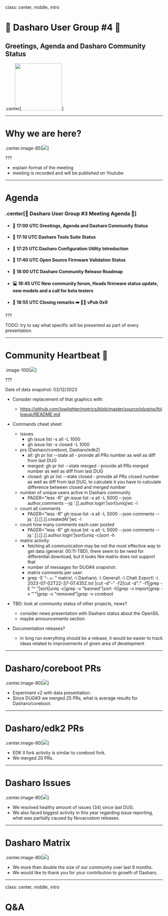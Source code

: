 class: center, middle, intro

# &#x1F44B; Dasharo User Group #4 &#x1F389;

## Greetings, Agenda and Dasharo Community Status

.center[<img src="/remark-templates/dasharo-presentation-template/images/dasharo-sygnet-white.svg" width="150px" style="margin-left:-20px">]

---

# Why we are here?

.center.image-85[![](/img/dug_4_vpub_9.png)]

???

* explain format of the meeting
* meeting is recorded and will be published on Youtube

---

# Agenda

### .center[&#x1F680; Dasharo User Group #3 Meeting Agenda &#x1F680;]

* #### &#x1F44B; 17:00 UTC Greetings, Agenda and Dasharo Community Status

* #### &#x1F9ED; 17:10 UTC Dasharo Tools Suite Status

* #### &#x1F9F0; 17:25 UTC Dasharo Configuration Utility Introduction

* #### &#x1F9F0; 17:40 UTC Open Source Firmware Validation Status

* #### &#x1F9F0; 18:00 UTC Dasharo Community Release Roadmap

* #### &#x1F4BB; 18:45 UTC New community forum, Heads firmware status update, new models and a call for beta testers

* #### &#x1F44F; 18:55 UTC Closing remarks &#x27A1;&#xFE0F; &#x1F37A;&#x1F37B; vPub 0x9

???

TODO: try to say what specific will be presented as part of every presentation.

---

# Community Heartbeat &#x1F493;

.image-100[![](/img/community_heartbeat_dug_4.png)]

???

Date of data snapshot: 03/12/2023

* Consider replacement of that graphics with:
    - https://github.com/lowlighter/metrics/blob/master/source/plugins/followup/README.md
* Commands cheat sheet
    - issues
        - gh issue list -s all -L 1000
        - gh issue list -s closed -L 1000
    - prs (Dasharo/coreboot, Dasharo/edk2)
        - all: gh pr list --state all - provide all PRs number as well as diff from last DUG
        - merged: gh pr list --state merged  - provide all PRs merged number as well
      as diff from last DUG
        - closed: gh pr list --state closed  - provide all PRs closed number as well
      as diff from last DUG, to calculate it you have to calculate difference
      between closed and merged number
    - number of unique users active in Dasharo community
        - PAGER="less -R" gh issue list -s all -L 5000 --json author,comments --jq '.[].author.login'|sort|uniq|wc -l
    - count all comments
        - PAGER="less -R" gh issue list -s all -L 5000 --json comments --jq '.[].[].[].createdAt'|wc -l
    - count how many comments each user posted
        - PAGER="less -R" gh issue list -s all -L 5000 --json comments --jq '.[].[].[].author.login'|sort|uniq -c|sort -h
    - matrix activity
        - fetching all communication may be not the most effective way to get data (general: 00:11-TBD),
      there seem to be need for differential download, but it looks like matrix
      does not support that
        - number of messages for DUG#4 snapshot:
        - matrix comments per user:
        - grep -E "\-.+: " matrix\ -\ Dasharo\ -\ General\ -\ Chat\ Export\ -\ 2023-07-02T22-37-07.435Z.txt |cut -d"-" -f2|cut -d":" -f1|grep -E "^ "|sort|uniq -c|grep -v "banned"|sort -h|grep -v import|grep -v "'"|grep -v "removed"|grep -v coreboot

* TBD: look at community status of other projects, news?
    - consider news presentation with Dasharo status about the OpenSIL
    - maybe announcements section
* Documentation releases?
    - in long run everything should be a release, it would be easier to track
    ideas related to improvements of given area of development

---

# Dasharo/coreboot PRs

.center.image-80[![](img/dasharo_coreboot_2023q4.png)]

* Experiment v2 with data presentation.
* Since DUG#3 we merged 25 PRs, what is average results for Dasharo/coreboot.

---

# Dasharo/edk2 PRs

.center.image-80[![](img/dasharo_edk2_2023q4.png)]

* EDK II fork activity is similar to coreboot fork.
* We merged 20 PRs.

---

# Dasharo Issues

.center.image-80[![](img/dasharo_issues_2023q4.png)]

* We resolved healthy amount of issues (34) since last DUG.
* We also faced biggest activity in this year regarding issue reporting, what
  was partially caused by Novacustom releases.

---

# Dasharo Matrix

.center.image-80[![](img/dasharo_matrix_2023q4.png)]

* We more then double the size of our community over last 9 months.
* We would like to thank you for your contribution to growth of Dasharo.

---
class: center, middle, intro

# Q&A
